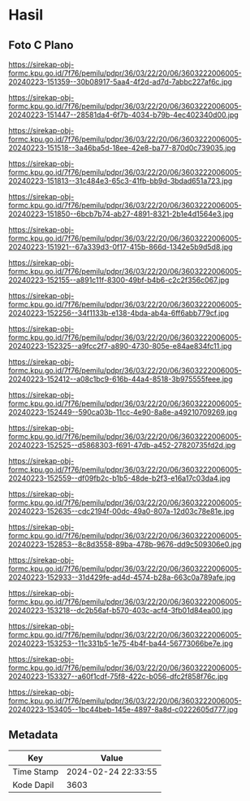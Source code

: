 # Hasil

## Foto C Plano

https://sirekap-obj-formc.kpu.go.id/7f76/pemilu/pdpr/36/03/22/20/06/3603222006005-20240223-151359--30b08917-5aa4-4f2d-ad7d-7abbc227af6c.jpg

https://sirekap-obj-formc.kpu.go.id/7f76/pemilu/pdpr/36/03/22/20/06/3603222006005-20240223-151447--28581da4-6f7b-4034-b79b-4ec402340d00.jpg

https://sirekap-obj-formc.kpu.go.id/7f76/pemilu/pdpr/36/03/22/20/06/3603222006005-20240223-151518--3a46ba5d-18ee-42e8-ba77-870d0c739035.jpg

https://sirekap-obj-formc.kpu.go.id/7f76/pemilu/pdpr/36/03/22/20/06/3603222006005-20240223-151813--31c484e3-65c3-41fb-bb9d-3bdad651a723.jpg

https://sirekap-obj-formc.kpu.go.id/7f76/pemilu/pdpr/36/03/22/20/06/3603222006005-20240223-151850--6bcb7b74-ab27-4891-8321-2b1e4d1564e3.jpg

https://sirekap-obj-formc.kpu.go.id/7f76/pemilu/pdpr/36/03/22/20/06/3603222006005-20240223-151921--67a339d3-0f17-415b-866d-1342e5b9d5d8.jpg

https://sirekap-obj-formc.kpu.go.id/7f76/pemilu/pdpr/36/03/22/20/06/3603222006005-20240223-152155--a891c11f-8300-49bf-b4b6-c2c2f356c067.jpg

https://sirekap-obj-formc.kpu.go.id/7f76/pemilu/pdpr/36/03/22/20/06/3603222006005-20240223-152256--34f1133b-e138-4bda-ab4a-6ff6abb779cf.jpg

https://sirekap-obj-formc.kpu.go.id/7f76/pemilu/pdpr/36/03/22/20/06/3603222006005-20240223-152325--a9fcc2f7-a890-4730-805e-e84ae834fc11.jpg

https://sirekap-obj-formc.kpu.go.id/7f76/pemilu/pdpr/36/03/22/20/06/3603222006005-20240223-152412--a08c1bc9-616b-44a4-8518-3b975555feee.jpg

https://sirekap-obj-formc.kpu.go.id/7f76/pemilu/pdpr/36/03/22/20/06/3603222006005-20240223-152449--590ca03b-11cc-4e90-8a8e-a49210709269.jpg

https://sirekap-obj-formc.kpu.go.id/7f76/pemilu/pdpr/36/03/22/20/06/3603222006005-20240223-152525--d5868303-f691-47db-a452-27820735fd2d.jpg

https://sirekap-obj-formc.kpu.go.id/7f76/pemilu/pdpr/36/03/22/20/06/3603222006005-20240223-152559--df09fb2c-b1b5-48de-b2f3-e16a17c03da4.jpg

https://sirekap-obj-formc.kpu.go.id/7f76/pemilu/pdpr/36/03/22/20/06/3603222006005-20240223-152635--cdc2194f-00dc-49a0-807a-12d03c78e81e.jpg

https://sirekap-obj-formc.kpu.go.id/7f76/pemilu/pdpr/36/03/22/20/06/3603222006005-20240223-152853--8c8d3558-89ba-478b-9676-dd9c509306e0.jpg

https://sirekap-obj-formc.kpu.go.id/7f76/pemilu/pdpr/36/03/22/20/06/3603222006005-20240223-152933--31d429fe-ad4d-4574-b28a-663c0a789afe.jpg

https://sirekap-obj-formc.kpu.go.id/7f76/pemilu/pdpr/36/03/22/20/06/3603222006005-20240223-153218--dc2b56af-b570-403c-acf4-3fb01d84ea00.jpg

https://sirekap-obj-formc.kpu.go.id/7f76/pemilu/pdpr/36/03/22/20/06/3603222006005-20240223-153253--11c331b5-1e75-4b4f-ba44-56773066be7e.jpg

https://sirekap-obj-formc.kpu.go.id/7f76/pemilu/pdpr/36/03/22/20/06/3603222006005-20240223-153327--a60f1cdf-75f8-422c-b056-dfc2f858f76c.jpg

https://sirekap-obj-formc.kpu.go.id/7f76/pemilu/pdpr/36/03/22/20/06/3603222006005-20240223-153405--1bc44beb-145e-4897-8a8d-c0222605d777.jpg


## Metadata

| Key        | Value               |
| ---------- | ------------------- |
| Time Stamp | 2024-02-24 22:33:55 |
| Kode Dapil | 3603                |



